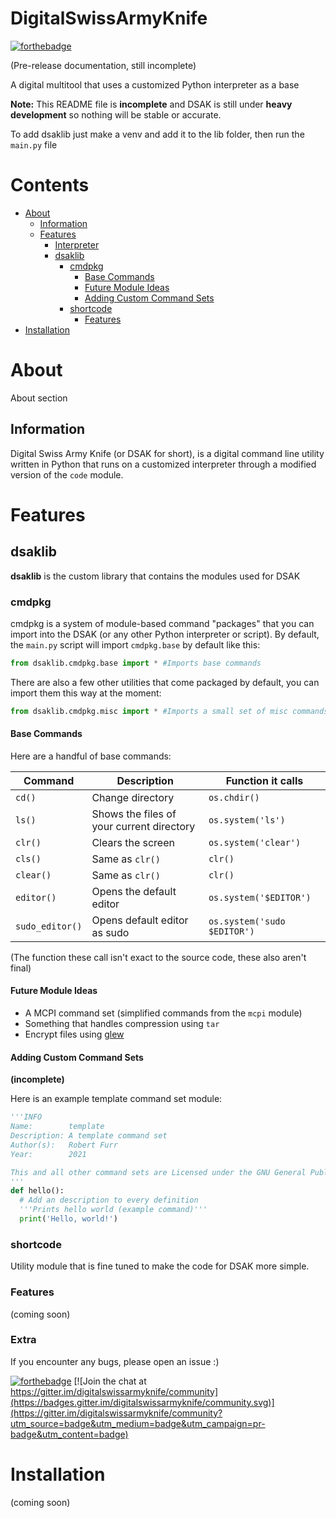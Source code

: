 # DigitalSwissArmyKnife
[![forthebadge](https://forthebadge.com/images/badges/made-with-python.svg)](https://forthebadge.com)

(Pre-release documentation, still incomplete)

A digital multitool that uses a customized Python interpreter as a base

**Note:** This README file is **incomplete** and DSAK is still under **heavy development** so nothing will be stable or accurate.

To add dsaklib just make a venv and add it to the lib folder, then run the `main.py` file

# Contents
* [About](#about)
  * [Information](#information)
  * [Features](#features)
      * [Interpreter](#interpreter)
      * [dsaklib](#dsaklib)
        * [cmdpkg](#cmdpkg) 
          * [Base Commands](#base-commands)
          * [Future Module Ideas](#future-module-ideas)
          * [Adding Custom Command Sets](#adding-custom-command-sets)
        * [shortcode](#shortcode) 
          * [Features](#features)
* [Installation](#installation)


# About
About section

## Information
Digital Swiss Army Knife (or DSAK for short), is a digital command line utility written in Python that runs on a customized interpreter through a modified version of the `code` module.

# Features

## dsaklib
**dsaklib** is the custom library that contains the modules used for DSAK

### cmdpkg
cmdpkg is a system of module-based command "packages" that you can import into the DSAK (or any other Python interpreter or script). By default, the `main.py` script will import `cmdpkg.base` by default like this:

```py
from dsaklib.cmdpkg.base import * #Imports base commands
```

There are also a few other utilities that come packaged by default, you can import them this way at the moment:

```py
from dsaklib.cmdpkg.misc import * #Imports a small set of misc commands
```

#### Base Commands
Here are a handful of base commands:

Command   | Description | Function it calls
--------- | ----------- | -------------
`cd()`    | Change directory | `os.chdir()`
`ls()`    | Shows the files of your current directory | `os.system('ls')`
`clr()`   | Clears the screen | `os.system('clear')`
`cls()`   | Same as `clr()` | `clr()`
`clear()` | Same as `clr()` | `clr()`
`editor()`| Opens the default editor | `os.system('$EDITOR')`
`sudo_editor()` | Opens default editor as sudo | `os.system('sudo $EDITOR')`

(The function these call isn't exact to the source code, these also aren't final)

#### Future Module Ideas
* A MCPI command set (simplified commands from the `mcpi` module)
* Something that handles compression using `tar`
* Encrypt files using [glew](https://github.com/B00bleaTea/glew)

#### Adding Custom Command Sets
**(incomplete)**

Here is an example template command set module:

```py
'''INFO
Name:        template
Description: A template command set
Author(s):   Robert Furr
Year:        2021

This and all other command sets are Licensed under the GNU General Public License. For more info, see the LICENSE file included with DSAK.
'''
def hello():
  # Add an description to every definition
  '''Prints hello world (example command)'''
  print('Hello, world!')

```

### shortcode
Utility module that is fine tuned to make the code for DSAK more simple.

### Features
(coming soon)

### Extra

If you encounter any bugs, please open an issue :)

[![forthebadge](https://forthebadge.com/images/badges/not-a-bug-a-feature.svg)](https://forthebadge.com) [![Join the chat at https://gitter.im/digitalswissarmyknife/community](https://badges.gitter.im/digitalswissarmyknife/community.svg)](https://gitter.im/digitalswissarmyknife/community?utm_source=badge&utm_medium=badge&utm_campaign=pr-badge&utm_content=badge)

# Installation
(coming soon)
